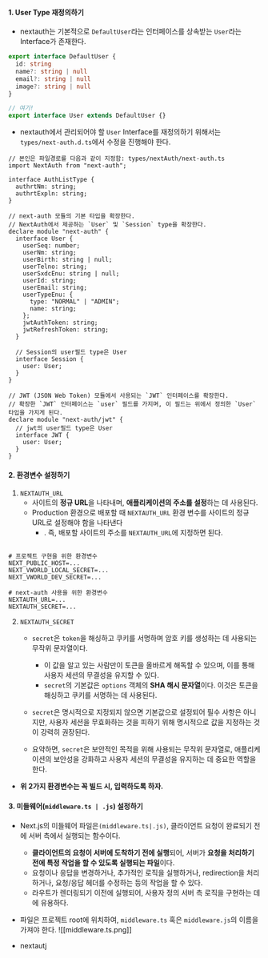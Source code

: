 
#### 1. User Type 재정의하기

- nextauth는 기본적으로 `DefaultUser`라는 인터페이스를 상속받는 `User`라는 Interface가 존재한다.
```ts
export interface DefaultUser {
  id: string
  name?: string | null
  email?: string | null
  image?: string | null
}

// 여기!
export interface User extends DefaultUser {}
```

- nextauth에서 관리되어야 할 `User` Interface를 재정의하기 위해서는 `types/next-auth.d.ts`에서 수정을 진행해야 한다.
```tsx
// 본인은 파일경로를 다음과 같이 지정함: types/nextAuth/next-auth.ts
import NextAuth from "next-auth";

interface AuthListType {
  authrtNm: string;
  authrtExpln: string;
}

// next-auth 모듈의 기본 타입을 확장한다.
// NextAuth에서 제공하는 `User` 및 `Session` type을 확장한다.
declare module "next-auth" {
  interface User {
    userSeq: number;
    userNm: string;
    userBirth: string | null;
    userTelno: string;
    userSxdcEnu: string | null;
    userId: string;
    userEmail: string;
    userTypeEnu: {
      type: "NORMAL" | "ADMIN";
      name: string;
    };
    jwtAuthToken: string;
    jwtRefreshToken: string;
  }

  // Session의 user필드 type은 User
  interface Session {
    user: User;
  }
}

// JWT (JSON Web Token) 모듈에서 사용되는 `JWT` 인터페이스를 확장한다.
// 확장한 `JWT` 인터페이스는 `user` 필드를 가지며, 이 필드는 위에서 정의한 `User` 타입을 가지게 된다.
declare module "next-auth/jwt" {
  // jwt의 user필드 type은 User
  interface JWT {
    user: User;
  }
}

```


#### 2. 환경변수 설정하기

1. `NEXTAUTH_URL`
	- 사이트의 **정규 URL**을 나타내며, **애플리케이션의 주소를 설정**하는 데 사용된다.
	- Production 환경으로 배포할 때 `NEXTAUTH_URL` 환경 변수를 사이트의 정규 URL로 설정해야 함을 나타낸다
		- . 즉, 배포할 사이트의 주소를 `NEXTAUTH_URL`에 지정하면 된다.

```null

# 프로젝트 구현을 위한 환경변수
NEXT_PUBLIC_HOST=...
NEXT_VWORLD_LOCAL_SECRET=...
NEXT_VWORLD_DEV_SECRET=...

# next-auth 사용을 위한 환경변수
NEXTAUTH_URL=...
NEXTAUTH_SECRET=...
```

2. `NEXTAUTH_SECRET`
	- `secret`은 `token`을 해싱하고 쿠키를 서명하며 암호 키를 생성하는 데 사용되는 무작위 문자열이다.
		- 이 값을 알고 있는 사람만이 토큰을 올바르게 해독할 수 있으며, 이를 통해 사용자 세션의 무결성을 유지할 수 있다.
		- `secret`의 기본값은 `options` 객체의 **SHA 해시 문자열**이다. 이것은 토큰을 해싱하고 쿠키를 서명하는 데 사용된다.

	- `secret`은 명시적으로 지정되지 않으면 기본값으로 설정되어 필수 사항은 아니지만, 사용자 세션을 무효화하는 것을 피하기 위해 명시적으로 값을 지정하는 것이 강력히 권장된다.

	- 요약하면, `secret`은 보안적인 목적을 위해 사용되는 무작위 문자열로, 애플리케이션의 보안성을 강화하고 사용자 세션의 무결성을 유지하는 데 중요한 역할을 한다.

- **위 2가지 환경변수는 꼭 빌드 시, 입력하도록 하자.**


#### 3. 미들웨어(`middleware.ts | .js`) 설정하기

- Next.js의 미들웨어 파일은`(middleware.ts|.js)`, 클라이언트 요청이 완료되기 전에 서버 측에서 실행되는 함수이다.
	- **클라이언트의 요청이 서버에 도착하기 전에 실행**되어, 서버가 **요청을 처리하기 전에 특정 작업을 할 수 있도록 실행되는 파일**이다.
	- 요청이나 응답을 변경하거나, 추가적인 로직을 실행하거나, redirection을 처리하거나, 요청/응답 헤더를 수정하는 등의 작업을 할 수 있다.
	- 라우트가 렌더링되기 이전에 실행되어, 사용자 정의 서버 측 로직을 구현하는 데에 유용하다.

- 파일은 프로젝트 root에 위치하여, `middleware.ts` 혹은 `middleware.js`의 이름을 가져야 한다.
![[middleware.ts.png]]

- nextautj

